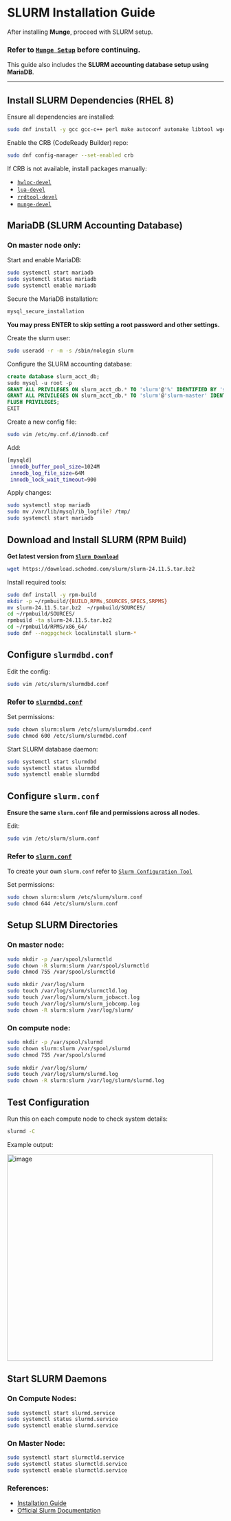 # SLURM Installation Guide

After installing **Munge**, proceed with SLURM setup. 
### Refer to [`Munge Setup`](https://github.com/senpai-123/zeus-cluster/blob/main/SLURM/munge_set-up.md) before continuing.  
This guide also includes the **SLURM accounting database setup using MariaDB**.

---

## Install SLURM Dependencies (RHEL 8)

Ensure all dependencies are installed:

```bash
sudo dnf install -y gcc gcc-c++ perl make autoconf automake libtool wget pam-devel munge-libs openssl openssl-devel numactl numactl-devel hwloc hwloc-devel lua lua-devel readline readline-devel rrdtool rrdtool-devel ncurses ncurses-devel libibmad libibumad libcurl-devel lua-devel glibc glibc-devel glib2 glib2-devel zlib zlib-devel json-c json-c-devel libevent libevent-devel git mariadb mariadb-server mariadb-devel systemd-devel kernel-headers kernel-devel dbus dbus-devel munge munge-libs munge-devel python3 python3-devel libarchive
```

Enable the CRB (CodeReady Builder) repo:

```bash
sudo dnf config-manager --set-enabled crb
```

If CRB is not available, install packages manually:

- [`hwloc-devel`](https://repo.almalinux.org/almalinux/8/PowerTools/x86_64/os/Packages/hwloc-devel-2.2.0-3.el8.x86_64.rpm)
- [`lua-devel`](https://repo.almalinux.org/almalinux/8/PowerTools/x86_64/os/Packages/lua-devel-5.3.4-12.el8.x86_64.rpm)
- [`rrdtool-devel`](https://repo.almalinux.org/almalinux/8/PowerTools/x86_64/os/Packages/rrdtool-devel-1.7.0-16.el8.i686.rpm)
- [`munge-devel`](https://repo.almalinux.org/almalinux/8/PowerTools/x86_64/os/Packages/munge-devel-0.5.13-2.el8.x86_64.rpm)

## MariaDB (SLURM Accounting Database)

### On master node only:

Start and enable MariaDB:

```bash
sudo systemctl start mariadb
sudo systemctl status mariadb
sudo systemctl enable mariadb
```

Secure the MariaDB installation:

```bash
mysql_secure_installation
```
**You may press ENTER to skip setting a root password and other settings.**

Create the slurm user:

```bash
sudo useradd -r -m -s /sbin/nologin slurm
```

Configure the SLURM accounting database:

```sql
create database slurm_acct_db;
sudo mysql -u root -p
GRANT ALL PRIVILEGES ON slurm_acct_db.* TO 'slurm'@'%' IDENTIFIED BY 'slurm_zeus';
GRANT ALL PRIVILEGES ON slurm_acct_db.* TO 'slurm'@'slurm-master' IDENTIFIED BY 'slurm_zeus';
FLUSH PRIVILEGES;
EXIT
```

Create a new config file:

```bash
sudo vim /etc/my.cnf.d/innodb.cnf
```

Add:

```bash
[mysqld]			
 innodb_buffer_pool_size=1024M 			
 innodb_log_file_size=64M 			
 innodb_lock_wait_timeout=900
```		

Apply changes:

```bash
sudo systemctl stop mariadb 		
sudo mv /var/lib/mysql/ib_logfile? /tmp/		
sudo systemctl start mariadb		
```

## Download and Install SLURM (RPM Build) 

**Get latest version from [`Slurm Download`](https://www.schedmd.com/download-slurm/)** 

```bash
wget https://download.schedmd.com/slurm/slurm-24.11.5.tar.bz2
```

Install required tools:

```bash
sudo dnf install -y rpm-build
mkdir -p ~/rpmbuild/{BUILD,RPMs,SOURCES,SPECS,SRPMS}
mv slurm-24.11.5.tar.bz2  ~/rpmbuild/SOURCES/
cd ~/rpmbuild/SOURCES/
rpmbuild -ta slurm-24.11.5.tar.bz2
cd ~/rpmbuild/RPMS/x86_64/
sudo dnf --nogpgcheck localinstall slurm-*
```

## Configure `slurmdbd.conf` 

Edit the config:

```bash
sudo vim /etc/slurm/slurmdbd.conf 
```
### Refer to [`slurmdbd.conf`](https://github.com/senpai-123/zeus-cluster/blob/main/SLURM/slurmdbd.conf)

Set permissions:

```bash
sudo chown slurm:slurm /etc/slurm/slurmdbd.conf
sudo chmod 600 /etc/slurm/slurmdbd.conf
```

Start SLURM database daemon:

```bash
sudo systemctl start slurmdbd
sudo systemctl status slurmdbd
sudo systemctl enable slurmdbd
```

## Configure `slurm.conf`

**Ensure the same `slurm.conf` file and permissions across all nodes.**

Edit:

```bash
sudo vim /etc/slurm/slurm.conf
```

### Refer to [`slurm.conf`](https://github.com/senpai-123/zeus-cluster/blob/main/SLURM/slurm.conf)
To create your own `slurm.conf` refer to [`Slurm Configuration Tool`](https://slurm.schedmd.com/configurator.html)

Set permissions:

```bash
sudo chown slurm:slurm /etc/slurm/slurm.conf
sudo chmod 644 /etc/slurm/slurm.conf
```

## Setup SLURM Directories

### On master node:

```bash
sudo mkdir -p /var/spool/slurmctld
sudo chown -R slurm:slurm /var/spool/slurmctld
sudo chmod 755 /var/spool/slurmctld

sudo mkdir /var/log/slurm
sudo touch /var/log/slurm/slurmctld.log
sudo touch /var/log/slurm/slurm_jobacct.log
sudo touch /var/log/slurm/slurm_jobcomp.log
sudo chown -R slurm:slurm /var/log/slurm/
```

### On compute node:

```bash
sudo mkdir -p /var/spool/slurmd				
sudo chown slurm:slurm /var/spool/slurmd				
sudo chmod 755 /var/spool/slurmd
			
sudo mkdir /var/log/slurm/				
sudo touch /var/log/slurm/slurmd.log				
sudo chown -R slurm:slurm /var/log/slurm/slurmd.log
```

## Test Configuration

Run this on each compute node to check system details:

```bash
slurmd -C
```

Example output:

<img width="479" alt="image" src="https://github.com/user-attachments/assets/83700de7-3afb-4073-9716-da2d858af9c0" />

## Start SLURM Daemons

### On Compute Nodes:

```bash
sudo systemctl start slurmd.service
sudo systemctl status slurmd.service
sudo systemctl enable slurmd.service
```

### On Master Node:

```bash
sudo systemctl start slurmctld.service
sudo systemctl status slurmctld.service
sudo systemctl enable slurmctld.service
```

### References:

- [Installation Guide](https://southgreenplatform.github.io/trainings/hpc/slurminstallation/)
- [Official Slurm Documentation](https://slurm.schedmd.com/documentation.html)

